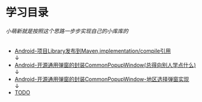 # 学习目录
###### 小萌新就是按照这个思路一步步实现自己的小库库的
* [Android-项目Library发布到Maven,implementation/compile引用](https://zhuanlan.zhihu.com/p/56586128)  
↓
* [Android-开源通用弹窗的封装CommonPopupWindow(总得向别人学点什么)](https://zhuanlan.zhihu.com/p/57286254)  
↓
* [Android-开源通用弹窗的封装CommonPopupWindow-地区选择弹窗实现](https://zhuanlan.zhihu.com/p/59733044)  
↓
* [TODO]()
